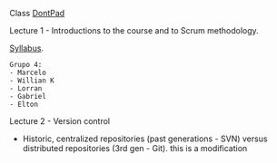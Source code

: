 Class [DontPad](http://dontpad.com/seniorgodev)

Lecture 1 - Introductions to the course and to Scrum methodology. 

[Syllabus](https://docs.google.com/document/d/19-dlVDrPIym_2rkNCsoIf6mkorMVvGM4qlCDA6kr8H8/edit?usp=sharing).

	Grupo 4:
	- Marcelo
	- Willian K
	- Lorran
	- Gabriel 
	- Elton

Lecture 2 - Version control

* Historic, centralized repositories (past generations - SVN) versus distributed repositories (3rd gen - Git).
this is a modification


